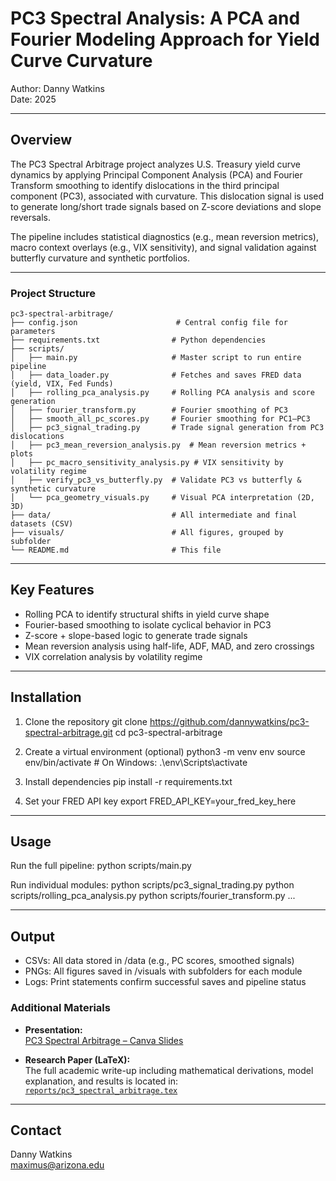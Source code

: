 # PC3 Spectral Analysis: A PCA and Fourier  Modeling Approach for Yield Curve Curvature

Author: Danny Watkins  
Date: 2025

---

## Overview

The PC3 Spectral Arbitrage project analyzes U.S. Treasury yield curve dynamics by applying Principal Component Analysis (PCA) and Fourier Transform smoothing to identify dislocations in the third principal component (PC3), associated with curvature. This dislocation signal is used to generate long/short trade signals based on Z-score deviations and slope reversals.

The pipeline includes statistical diagnostics (e.g., mean reversion metrics), macro context overlays (e.g., VIX sensitivity), and signal validation against butterfly curvature and synthetic portfolios.

---
### Project Structure

```text
pc3-spectral-arbitrage/
├── config.json                      # Central config file for parameters
├── requirements.txt                # Python dependencies
├── scripts/
│   ├── main.py                     # Master script to run entire pipeline
│   ├── data_loader.py              # Fetches and saves FRED data (yield, VIX, Fed Funds)
│   ├── rolling_pca_analysis.py     # Rolling PCA analysis and score generation
│   ├── fourier_transform.py        # Fourier smoothing of PC3
│   ├── smooth_all_pc_scores.py     # Fourier smoothing for PC1–PC3
│   ├── pc3_signal_trading.py       # Trade signal generation from PC3 dislocations
│   ├── pc3_mean_reversion_analysis.py  # Mean reversion metrics + plots
│   ├── pc_macro_sensitivity_analysis.py # VIX sensitivity by volatility regime
│   ├── verify_pc3_vs_butterfly.py  # Validate PC3 vs butterfly & synthetic curvature
│   └── pca_geometry_visuals.py     # Visual PCA interpretation (2D, 3D)
├── data/                           # All intermediate and final datasets (CSV)
├── visuals/                        # All figures, grouped by subfolder
└── README.md                       # This file
```

---

## Key Features

- Rolling PCA to identify structural shifts in yield curve shape
- Fourier-based smoothing to isolate cyclical behavior in PC3
- Z-score + slope-based logic to generate trade signals
- Mean reversion analysis using half-life, ADF, MAD, and zero crossings
- VIX correlation analysis by volatility regime


---

## Installation

1. Clone the repository
   git clone https://github.com/dannywatkins/pc3-spectral-arbitrage.git
   cd pc3-spectral-arbitrage

2. Create a virtual environment (optional)
   python3 -m venv env
   source env/bin/activate  # On Windows: .\env\Scripts\activate

3. Install dependencies
   pip install -r requirements.txt

4. Set your FRED API key
   export FRED_API_KEY=your_fred_key_here

---

## Usage

Run the full pipeline:
   python scripts/main.py

Run individual modules:
   python scripts/pc3_signal_trading.py
   python scripts/rolling_pca_analysis.py
   python scripts/fourier_transform.py
   ...

---

## Output

- CSVs: All data stored in /data (e.g., PC scores, smoothed signals)
- PNGs: All figures saved in /visuals with subfolders for each module
- Logs: Print statements confirm successful saves and pipeline status

### Additional Materials

- **Presentation:**  
  [PC3 Spectral Arbitrage – Canva Slides](https://www.canva.com/design/DAGh8Y-SZw8/n1P25jCb5vHezFNze0_n6A/edit?utm_content=DAGh8Y-SZw8&utm_campaign=designshare&utm_medium=link2&utm_source=sharebutton)

- **Research Paper (LaTeX):**  
  The full academic write-up including mathematical derivations, model explanation, and results is located in:  
  [`reports/pc3_spectral_arbitrage.tex`](reports/pc3_spectral_arbitrage.tex)


---

## Contact

Danny Watkins  
maximus@arizona.edu
